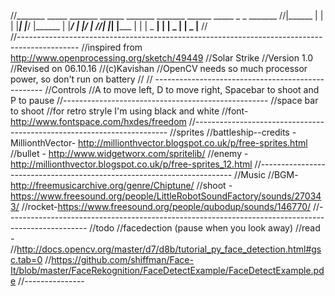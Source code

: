 //_______  _____         _______  ______      _______ _______  ______ _____ _     _ _______
//|______ |     | |      |_____| |_____/      |______    |    |_____/   |   |____/  |______
//______| |_____| |_____ |     | |    \_      ______|    |    |    \_ __|__ |    \_ |______
//                                                                                          
//---------------------------------------------------------------------------------------------
//inspired from http://www.openprocessing.org/sketch/49449
//Solar Strike 
//Version 1.0
//Revised on 06.10.16
//(c)Kavishan
//OpenCV needs so much processor power, so don't run on battery
//
// --------------------------------------------------
//Controls
//A to move left, D to move right, Spacebar to shoot and P to pause
//---------------------------------------------------
//space bar to shoot
//for retro stryle I'm using black and white
//font-http://www.fontspace.com/hxdes/freedom
//-----------------------------------------------------------------------
//sprites
//battleship--credits -MillionthVector- http://millionthvector.blogspot.co.uk/p/free-sprites.html
//bullet - http://www.widgetworx.com/spritelib/
//enemy -http://millionthvector.blogspot.co.uk/p/free-sprites_12.html
//-----------------------------------------------------------------------
//Music
//BGM- http://freemusicarchive.org/genre/Chiptune/
//shoot -https://www.freesound.org/people/LittleRobotSoundFactory/sounds/270343/
//rocket-https://www.freesound.org/people/qubodup/sounds/146770/
//--------------------------------------------------------------------------------------------------
//todo
//facedection (pause when you look away)
//read - 
//http://docs.opencv.org/master/d7/d8b/tutorial_py_face_detection.html#gsc.tab=0
//https://github.com/shiffman/Face-It/blob/master/FaceRekognition/FaceDetectExample/FaceDetectExample.pde
//---------------
